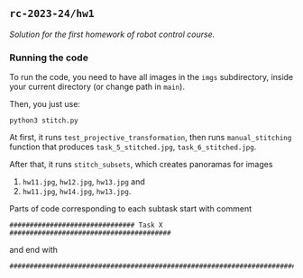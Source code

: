 ## `rc-2023-24/hw1` 

_Solution for the first homework of robot control course._

### Running the code

To run the code, you need to have all images in the `imgs` subdirectory, inside your current directory (or change path in `main`).

Then, you just use:
```
python3 stitch.py
```

At first, it runs `test_projective_transformation`, 
then runs `manual_stitching` function that produces `task_5_stitched.jpg`, `task_6_stitched.jpg`.

After that, it runs `stitch_subsets`, which creates panoramas for images 
1) `hw11.jpg`, `hw12.jpg`, `hw13.jpg`
and
2) `hw11.jpg`, `hw14.jpg`, `hw13.jpg`. 

Parts of code corresponding to each subtask start with comment 
```
############################### Task X ########################################
```
and end with 
```
###############################################################################
```
